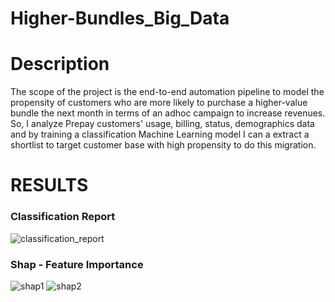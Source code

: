 # Higher-Bundles_Big_Data

# Description
The scope of the project is the end-to-end automation pipeline to model the propensity of customers who are more likely to purchase a higher-value bundle the next month in terms of an adhoc campaign to increase revenues. So, I analyze Prepay customers' usage, billing, status, demographics data and by training a classification Machine Learning model I can a extract a shortlist to target customer base with high propensity to do this migration.

# RESULTS

### Classification Report
![classification_report](https://github.com/SpyridoulaZagkou4/Higher-Bundles_Big_Data/assets/81852029/ab54969a-fea4-4795-9d32-2aaf3a5fa445)

###  Shap - Feature Importance 
![shap1](https://github.com/SpyridoulaZagkou4/Higher-Bundles_Big_Data/assets/81852029/c47bd9d5-9f0a-4dd1-a6de-f4ffb0fff3cd)
![shap2](https://github.com/SpyridoulaZagkou4/Higher-Bundles_Big_Data/assets/81852029/fd0f5266-6df1-48ed-8060-6fe60dd5d0d0)
